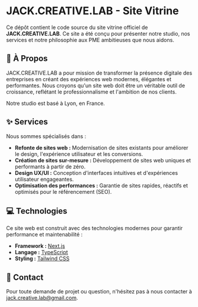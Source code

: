 # JACK.CREATIVE.LAB - Site Vitrine

Ce dépôt contient le code source du site vitrine officiel de **JACK.CREATIVE.LAB**. Ce site a été conçu pour présenter notre studio, nos services et notre philosophie aux PME ambitieuses que nous aidons.

## 🚀 À Propos

JACK.CREATIVE.LAB a pour mission de transformer la présence digitale des entreprises en créant des expériences web modernes, élégantes et performantes. Nous croyons qu'un site web doit être un véritable outil de croissance, reflétant le professionnalisme et l'ambition de nos clients.

Notre studio est basé à Lyon, en France.

## ✨ Services

Nous sommes spécialisés dans :
*   **Refonte de sites web :** Modernisation de sites existants pour améliorer le design, l'expérience utilisateur et les conversions.
*   **Création de sites sur-mesure :** Développement de sites web uniques et performants à partir de zéro.
*   **Design UX/UI :** Conception d'interfaces intuitives et d'expériences utilisateur engageantes.
*   **Optimisation des performances :** Garantie de sites rapides, réactifs et optimisés pour le référencement (SEO).

## 💻 Technologies

Ce site web est construit avec des technologies modernes pour garantir performance et maintenabilité :

*   **Framework :** [Next.js](https://nextjs.org/)
*   **Langage :** [TypeScript](https://www.typescriptlang.org/)
*   **Styling :** [Tailwind CSS](https://tailwindcss.com/)

## 📧 Contact

Pour toute demande de projet ou question, n'hésitez pas à nous contacter à [jack.creative.lab@gmail.com](mailto:jack.creative.lab@gmail.com).